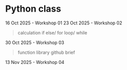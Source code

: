 # Python class
16 Oct 2025 - Workshop 01
23 Oct 2025 - Workshop 02
>calculation
>if else/ for loop/ while

30 Oct 2025 - Workshop 03
>function
>library
>github brief

13 Nov 2025 - Workshop 04
